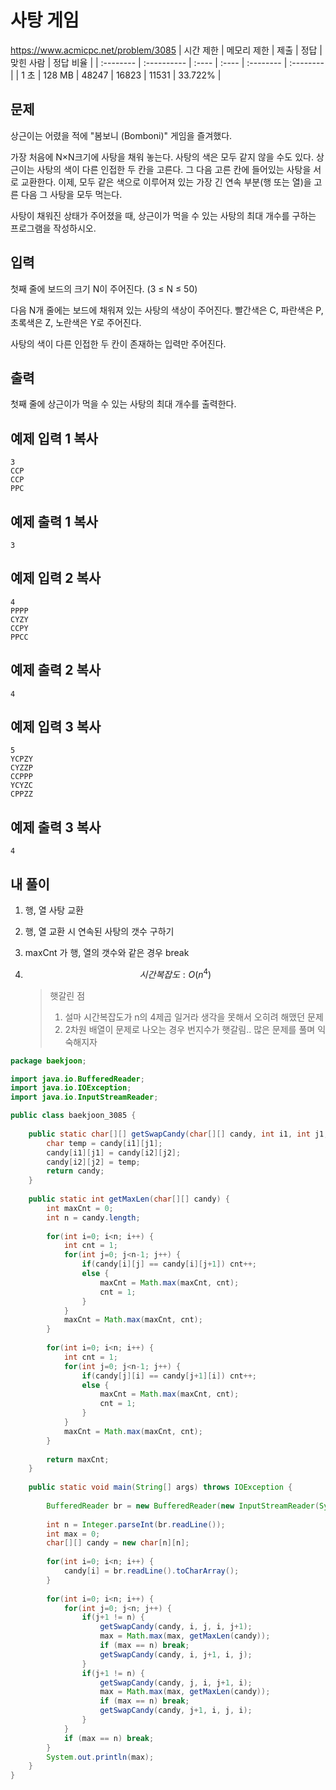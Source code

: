 # 사탕 게임 
https://www.acmicpc.net/problem/3085
| 시간 제한 | 메모리 제한 | 제출  | 정답  | 맞힌 사람 | 정답 비율 |
| :-------- | :---------- | :---- | :---- | :-------- | :-------- |
| 1 초      | 128 MB      | 48247 | 16823 | 11531     | 33.722%   |

## 문제

상근이는 어렸을 적에 "봄보니 (Bomboni)" 게임을 즐겨했다.

가장 처음에 N×N크기에 사탕을 채워 놓는다. 사탕의 색은 모두 같지 않을 수도 있다. 상근이는 사탕의 색이 다른 인접한 두 칸을 고른다. 그 다음 고른 칸에 들어있는 사탕을 서로 교환한다. 이제, 모두 같은 색으로 이루어져 있는 가장 긴 연속 부분(행 또는 열)을 고른 다음 그 사탕을 모두 먹는다.

사탕이 채워진 상태가 주어졌을 때, 상근이가 먹을 수 있는 사탕의 최대 개수를 구하는 프로그램을 작성하시오.

## 입력

첫째 줄에 보드의 크기 N이 주어진다. (3 ≤ N ≤ 50)

다음 N개 줄에는 보드에 채워져 있는 사탕의 색상이 주어진다. 빨간색은 C, 파란색은 P, 초록색은 Z, 노란색은 Y로 주어진다.

사탕의 색이 다른 인접한 두 칸이 존재하는 입력만 주어진다.

## 출력

첫째 줄에 상근이가 먹을 수 있는 사탕의 최대 개수를 출력한다.

## 예제 입력 1 복사

```
3
CCP
CCP
PPC
```

## 예제 출력 1 복사

```
3
```

## 예제 입력 2 복사

```
4
PPPP
CYZY
CCPY
PPCC
```

## 예제 출력 2 복사

```
4
```

## 예제 입력 3 복사

```
5
YCPZY
CYZZP
CCPPP
YCYZC
CPPZZ
```

## 예제 출력 3 복사

```
4
```



## 내 풀이

1. 행, 열 사탕 교환

2. 행, 열 교환 시 연속된 사탕의 갯수 구하기

3. maxCnt 가 행, 열의 갯수와 같은 경우 break

4. $$
   시간복잡도: O(n^4)
   $$

   > 햇갈린 점
   >
   > 1. 설마 시간복잡도가 n의 4제곱 일거라 생각을 못해서 오히려 해맸던 문제
   > 2. 2차원 배열이 문제로 나오는 경우 번지수가 햇갈림.. 많은 문제를 풀며 익숙해지자

```java
package baekjoon;

import java.io.BufferedReader;
import java.io.IOException;
import java.io.InputStreamReader;

public class baekjoon_3085 {
	
	public static char[][] getSwapCandy(char[][] candy, int i1, int j1, int i2, int j2) {
		char temp = candy[i1][j1];
		candy[i1][j1] = candy[i2][j2];
		candy[i2][j2] = temp;
		return candy;
	}
	
	public static int getMaxLen(char[][] candy) {
		int maxCnt = 0;
		int n = candy.length;
		
		for(int i=0; i<n; i++) {
			int cnt = 1;
			for(int j=0; j<n-1; j++) {
				if(candy[i][j] == candy[i][j+1]) cnt++;
				else {
					maxCnt = Math.max(maxCnt, cnt);
					cnt = 1;
				}
			}
			maxCnt = Math.max(maxCnt, cnt);
		}
		
		for(int i=0; i<n; i++) {
			int cnt = 1;
			for(int j=0; j<n-1; j++) {
				if(candy[j][i] == candy[j+1][i]) cnt++;
				else {
					maxCnt = Math.max(maxCnt, cnt);
					cnt = 1;
				}
			}
			maxCnt = Math.max(maxCnt, cnt);
		}
		
		return maxCnt;
	}
	
	public static void main(String[] args) throws IOException {
		
		BufferedReader br = new BufferedReader(new InputStreamReader(System.in));
		
		int n = Integer.parseInt(br.readLine());
		int max = 0;
		char[][] candy = new char[n][n];
		
		for(int i=0; i<n; i++) {
			candy[i] = br.readLine().toCharArray();
		}
		
		for(int i=0; i<n; i++) {
			for(int j=0; j<n; j++) {
				if(j+1 != n) {
					getSwapCandy(candy, i, j, i, j+1);
					max = Math.max(max, getMaxLen(candy));
					if (max == n) break;
					getSwapCandy(candy, i, j+1, i, j);
				}
				if(j+1 != n) {
					getSwapCandy(candy, j, i, j+1, i);
					max = Math.max(max, getMaxLen(candy));
					if (max == n) break;
					getSwapCandy(candy, j+1, i, j, i);
				}
			}
			if (max == n) break;
		}
		System.out.println(max);
	}
}

```

